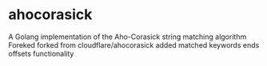 ahocorasick
===========

A Golang implementation of the Aho-Corasick string matching algorithm
Foreked forked from cloudflare/ahocorasick added matched keywords ends offsets functionality 
